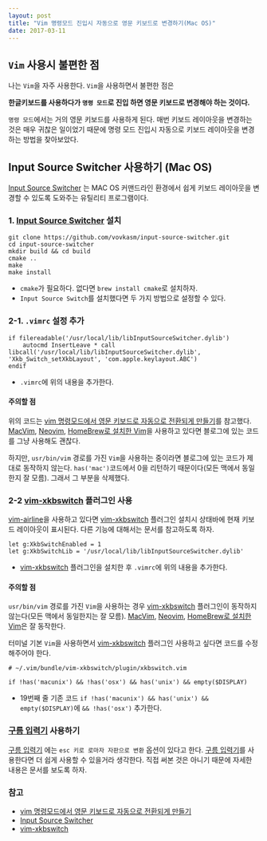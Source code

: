 ```yaml
---
layout: post
title: "Vim 명령모드 진입시 자동으로 영문 키보드로 변경하기(Mac OS)"
date: 2017-03-11
---
```

## `Vim` 사용시 불편한 점
나는 `Vim`을 자주 사용한다. `Vim`을 사용하면서 불편한 점은

**한글키보드를 사용하다가 `명령 모드`로 진입 하면 영문 키보드로 변경해야 하는 것이다.**

`명령 모드`에서는 거의 영문 키보드를 사용하게 된다. 매번 키보드 레이아웃을 변경하는 것은 매우 귀찮은 일이었기 때문에 명령 모드 진입시 자동으로 키보드 레이아웃을 변경하는 방법을 찾아보았다.

## Input Source Switcher 사용하기 (Mac OS)

[Input Source Switcher](https://github.com/vovkasm/input-source-switcher) 는 MAC OS 커맨드라인 환경에서 쉽게 키보드 레이아웃을 변경할 수 있도록 도와주는 유틸리티 프로그램이다.

### 1. [Input Source Switcher](https://github.com/vovkasm/input-source-switcher) 설치

```
git clone https://github.com/vovkasm/input-source-switcher.git
cd input-source-switcher
mkdir build && cd build
cmake ..
make
make install
```
- `cmake`가 필요하다. 없다면 `brew install cmake`로 설치하자.
- `Input Source Switch`를 설치했다면 두 가지 방법으로 설정할 수 있다.

### 2-1. `.vimrc` 설정 추가

```
if filereadable('/usr/local/lib/libInputSourceSwitcher.dylib')
    autocmd InsertLeave * call libcall('/usr/local/lib/libInputSourceSwitcher.dylib', 'Xkb_Switch_setXkbLayout', 'com.apple.keylayout.ABC')
endif
```
- `.vimrc`에 위의 내용을 추가한다.

#### 주의할 점
위의 코드는 [vim 명령모드에서 영문 키보드로 자동으로 전환되게 만들기](https://sangwook.github.io/2015/01/01/vim-insert-mode-keyboard-switch.html)를 참고했다. [MacVim](http://macvim-dev.github.io/macvim/), [Neovim](https://neovim.io/), [HomeBrew로 설치한 Vim](https://brew.sh/)을 사용하고 있다면 블로그에 있는 코드를 그냥 사용해도 괜찮다.

하지만, `usr/bin/vim` 경로를 가진 `Vim`을 사용하는 중이라면 블로그에 있는 코드가 제대로 동작하지 않는다. `has('mac')`코드에서 0을 리턴하기 때문이다(모든 맥에서 동일한지 잘 모름). 그래서 그 부분을 삭제했다.


### 2-2 [vim-xkbswitch](https://vimawesome.com/plugin/vim-xkbswitch) 플러그인 사용
[vim-airline](https://vimawesome.com/plugin/vim-airline-superman)을 사용하고 있다면 [vim-xkbswitch](https://vimawesome.com/plugin/vim-xkbswitch) 플러그인 설치시 상태바에 현재 키보드 레이아웃이 표시된다. 다른 기능에 대해서는 문서를 참고하도록 하자.

```
let g:XkbSwitchEnabled = 1
let g:XkbSwitchLib = '/usr/local/lib/libInputSourceSwitcher.dylib'
```
- [vim-xkbswitch](https://vimawesome.com/plugin/vim-xkbswitch) 플러그인을 설치한 후 `.vimrc`에 위의 내용을 추가한다.


#### 주의할 점
`usr/bin/vim` 경로를 가진 `Vim`을 사용하는 경우 [vim-xkbswitch](https://vimawesome.com/plugin/vim-xkbswitch) 플러그인이 동작하지 않는다(모든 맥에서 동일한지는 잘 모름). [MacVim](http://macvim-dev.github.io/macvim/), [Neovim](https://neovim.io/), [HomeBrew로 설치한 Vim](https://brew.sh/)은 잘 동작한다.

터미널 기본 `Vim`을 사용하면서 [vim-xkbswitch](https://vimawesome.com/plugin/vim-xkbswitch) 플러그인 사용하고 싶다면 코드를 수정해주어야 한다.

```
# ~/.vim/bundle/vim-xkbswitch/plugin/xkbswitch.vim

if !has('macunix') && !has('osx') && has('unix') && empty($DISPLAY)
```
- 19번째 줄 기존 코드 `if !has('macunix') && has('unix') && empty($DISPLAY)`에 `&& !has('osx')` 추가한다.


### [구름 입력기](http://gureum.io/) 사용하기
[구름 입력기](http://gureum.io/) 에는 `esc 키로 로마자 자판으로 변환` 옵션이 있다고 한다. [구름 입력기](http://gureum.io/)를 사용한다면 더 쉽게 사용할 수 있을거라 생각한다. 직접 써본 것은 아니기 때문에 자세한 내용은 문서를 보도록 하자.

### 참고
- [vim 명령모드에서 영문 키보드로 자동으로 전환되게 만들기](https://sangwook.github.io/2015/01/01/vim-insert-mode-keyboard-switch.html)
- [Input Source Switcher](https://github.com/vovkasm/input-source-switcher)
- [vim-xkbswitch](https://vimawesome.com/plugin/vim-xkbswitch)
